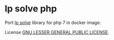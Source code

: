 # lp solve php

Port [lp solve](https://lpsolve.sourceforge.net) library for php 7 in docker image.

License [GNU LESSER GENERAL PUBLIC LICENSE](https://lpsolve.sourceforge.net/5.5/LGPL.htm).
